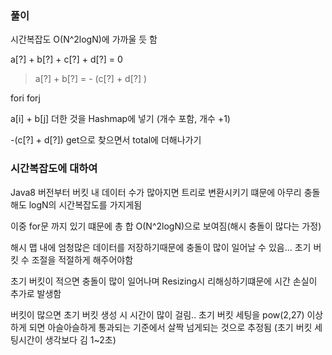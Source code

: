 ### 풀이
시간복잡도  O(N^2logN)에 가까울 듯 함


a[?] + b[?] + c[?] + d[?] = 0
> a[?] + b[?] = - (c[?] + d[?] )

fori forj


a[i] + b[j] 더한 것을 Hashmap에 넣기 (개수 포함, 개수 +1)


-(c[?] + d[?]) get으로 찾으면서 total에 더해나가기


### 시간복잡도에 대하여

Java8 버전부터 버킷 내 데이터 수가 많아지면 트리로 변환시키기 떄문에 아무리 충돌해도 logN의 시간복잡도를 가지게됨

이중 for문 까지 있기 떄문에 총 합 O(N^2logN)으로 보여짐(해시 충돌이 많다는 가정)

해시 맵 내에 엄청많은 데이터를 저장하기때문에 충돌이 많이 일어날 수 있음... 초기 버킷 수 조절을 적절하게 해주어야함

초기 버킷이 적으면 충돌이 많이 일어나며 Resizing시 리해싱하기떄문에 시간 손실이 추가로 발생함

버킷이 많으면 초기 버킷 생성 시 시간이 많이 걸림..
초기 버킷 세팅을 pow(2,27) 이상 하게 되면 아슬아슬하게 통과되는 기준에서 살짝 넘게되는 것으로 추정됨 (초기 버킷 세팅시간이 생각보다 김 1~2초)





